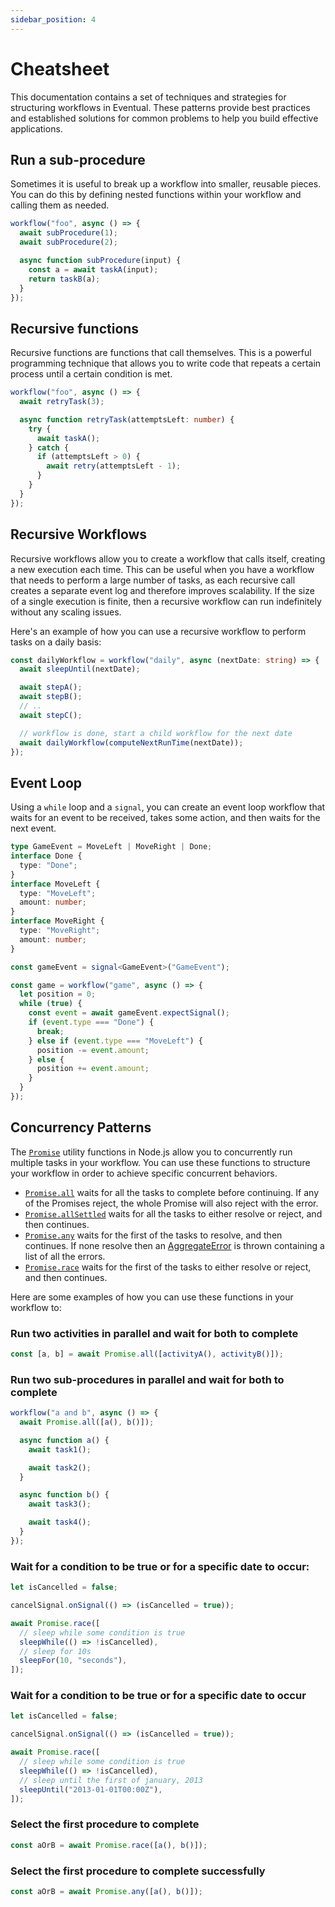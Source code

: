 ```yaml
---
sidebar_position: 4
---
```


# Cheatsheet

This documentation contains a set of techniques and strategies for structuring workflows in Eventual. These patterns provide best practices and established solutions for common problems to help you build effective applications.

## Run a sub-procedure

Sometimes it is useful to break up a workflow into smaller, reusable pieces. You can do this by defining nested functions within your workflow and calling them as needed.

```ts
workflow("foo", async () => {
  await subProcedure(1);
  await subProcedure(2);

  async function subProcedure(input) {
    const a = await taskA(input);
    return taskB(a);
  }
});
```

## Recursive functions

Recursive functions are functions that call themselves. This is a powerful programming technique that allows you to write code that repeats a certain process until a certain condition is met.

```ts
workflow("foo", async () => {
  await retryTask(3);

  async function retryTask(attemptsLeft: number) {
    try {
      await taskA();
    } catch {
      if (attemptsLeft > 0) {
        await retry(attemptsLeft - 1);
      }
    }
  }
});
```

## Recursive Workflows

Recursive workflows allow you to create a workflow that calls itself, creating a new execution each time. This can be useful when you have a workflow that needs to perform a large number of tasks, as each recursive call creates a separate event log and therefore improves scalability. If the size of a single execution is finite, then a recursive workflow can run indefinitely without any scaling issues.

Here's an example of how you can use a recursive workflow to perform tasks on a daily basis:

```ts
const dailyWorkflow = workflow("daily", async (nextDate: string) => {
  await sleepUntil(nextDate);

  await stepA();
  await stepB();
  // ..
  await stepC();

  // workflow is done, start a child workflow for the next date
  await dailyWorkflow(computeNextRunTime(nextDate));
});
```

## Event Loop

Using a `while` loop and a `signal`, you can create an event loop workflow that waits for an event to be received, takes some action, and then waits for the next event.

```ts
type GameEvent = MoveLeft | MoveRight | Done;
interface Done {
  type: "Done";
}
interface MoveLeft {
  type: "MoveLeft";
  amount: number;
}
interface MoveRight {
  type: "MoveRight";
  amount: number;
}

const gameEvent = signal<GameEvent>("GameEvent");

const game = workflow("game", async () => {
  let position = 0;
  while (true) {
    const event = await gameEvent.expectSignal();
    if (event.type === "Done") {
      break;
    } else if (event.type === "MoveLeft") {
      position -= event.amount;
    } else {
      position += event.amount;
    }
  }
});
```

## Concurrency Patterns

The [`Promise`](https://developer.mozilla.org/en-US/docs/Web/JavaScript/Reference/Global_Objects/Promise) utility functions in Node.js allow you to concurrently run multiple tasks in your workflow. You can use these functions to structure your workflow in order to achieve specific concurrent behaviors.

- [`Promise.all`](https://developer.mozilla.org/en-US/docs/Web/JavaScript/Reference/Global_Objects/Promise/all) waits for all the tasks to complete before continuing. If any of the Promises reject, the whole Promise will also reject with the error.
- [`Promise.allSettled`](https://developer.mozilla.org/en-US/docs/Web/JavaScript/Reference/Global_Objects/Promise/allSettled) waits for all the tasks to either resolve or reject, and then continues.
- [`Promise.any`](https://developer.mozilla.org/en-US/docs/Web/JavaScript/Reference/Global_Objects/Promise/any) waits for the first of the tasks to resolve, and then continues. If none resolve then an [AggregateError](https://developer.mozilla.org/en-US/docs/Web/JavaScript/Reference/Global_Objects/AggregateError) is thrown containing a list of all the errors.
- [`Promise.race`](https://developer.mozilla.org/en-US/docs/Web/JavaScript/Reference/Global_Objects/Promise/race) waits for the first of the tasks to either resolve or reject, and then continues.

Here are some examples of how you can use these functions in your workflow to:

### Run two activities in parallel and wait for both to complete

```ts
const [a, b] = await Promise.all([activityA(), activityB()]);
```

### Run two sub-procedures in parallel and wait for both to complete

```ts
workflow("a and b", async () => {
  await Promise.all([a(), b()]);

  async function a() {
    await task1();

    await task2();
  }

  async function b() {
    await task3();

    await task4();
  }
});
```

### Wait for a condition to be true or for a specific date to occur:

```ts
let isCancelled = false;

cancelSignal.onSignal(() => (isCancelled = true));

await Promise.race([
  // sleep while some condition is true
  sleepWhile(() => !isCancelled),
  // sleep for 10s
  sleepFor(10, "seconds"),
]);
```

### Wait for a condition to be true or for a specific date to occur

```ts
let isCancelled = false;

cancelSignal.onSignal(() => (isCancelled = true));

await Promise.race([
  // sleep while some condition is true
  sleepWhile(() => !isCancelled),
  // sleep until the first of january, 2013
  sleepUntil("2013-01-01T00:00Z"),
]);
```

### Select the first procedure to complete

```ts
const aOrB = await Promise.race([a(), b()]);
```

### Select the first procedure to complete successfully

```ts
const aOrB = await Promise.any([a(), b()]);
```
